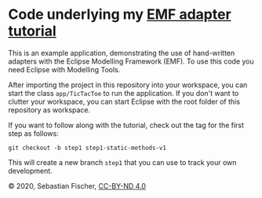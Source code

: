 # Code underlying my [EMF adapter tutorial](https://sebfisch.github.io/emf-adapter-tutorial/)

This is an example application, 
demonstrating the use of hand-written adapters with the Eclipse Modelling Framework (EMF).
To use this code you need Eclipse with Modelling Tools.

After importing the project in this repository into your workspace, 
you can start the class `app/TicTacToe` to run the application.
If you don't want to clutter your workspace,
you can start Eclipse with the root folder of this repository as workspace.

If you want to follow along with the tutorial,
check out the tag for the first step as follows:

    git checkout -b step1 step1-static-methods-v1

This will create a new branch `step1` that you can use to track your own development.

© 2020, Sebastian Fischer, [CC-BY-ND 4.0](http://creativecommons.org/licenses/by-nd/4.0/)
